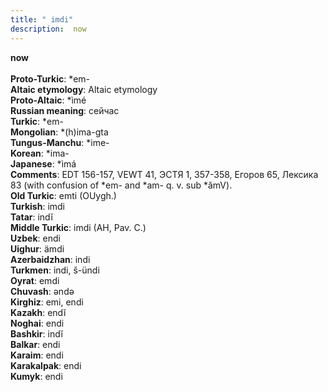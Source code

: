 ```yaml
---
title: " imdi"
description:  now
---
```

<p data-pagefind-weight="0.5">
<strong> now</strong><br><br>
<strong>Proto-Turkic</strong>:  *em-<br>
<strong>Altaic etymology</strong>:  Altaic etymology<br>
<strong> Proto-Altaic</strong>:  *ìmé<br>
<strong>Russian meaning</strong>:  сейчас<br>
<strong>Turkic</strong>:  *em-<br>
<strong>Mongolian</strong>:  *(h)ima-gta<br>
<strong>Tungus-Manchu</strong>:  *ime-<br>
<strong>Korean</strong>:  *ima-<br>
<strong>Japanese</strong>:  *ìmá<br>
<strong>Comments</strong>:  EDT 156-157, VEWT 41, ЭСТЯ 1, 357-358, Егоров 65, Лексика 83 (with confusion of *em- and *am- q. v. sub *ămV).<br>
<strong>Old Turkic</strong>:  emti (OUygh.)<br>
<strong>Turkish</strong>:  imdi<br>
<strong>Tatar</strong>:  indĭ<br>
<strong>Middle Turkic</strong>:  imdi (AH, Pav. C.)<br>
<strong>Uzbek</strong>:  endi<br>
<strong>Uighur</strong>:  ämdi<br>
<strong>Azerbaidzhan</strong>:  indi<br>
<strong>Turkmen</strong>:  indi, š-ündi<br>
<strong>Oyrat</strong>:  emdi<br>
<strong>Chuvash</strong>:  ǝndǝ<br>
<strong>Kirghiz</strong>:  emi, endi<br>
<strong>Kazakh</strong>:  endĭ<br>
<strong>Noghai</strong>:  endi<br>
<strong>Bashkir</strong>:  indĭ<br>
<strong>Balkar</strong>:  endi<br>
<strong>Karaim</strong>:  endi<br>
<strong>Karakalpak</strong>:  endi<br>
<strong>Kumyk</strong>:  endi<br>

</p>
